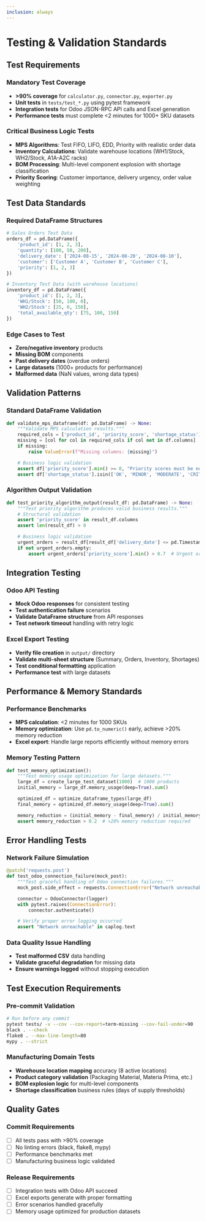 ```yaml
---
inclusion: always
---
```


# Testing & Validation Standards

## Test Requirements

### Mandatory Test Coverage

- **>90% coverage** for `calculator.py`, `connector.py`, `exporter.py`
- **Unit tests** in `tests/test_*.py` using pytest framework
- **Integration tests** for Odoo JSON-RPC API calls and Excel generation
- **Performance tests** must complete <2 minutes for 1000+ SKU datasets

### Critical Business Logic Tests

- **MPS Algorithms**: Test FIFO, LIFO, EDD, Priority with realistic order data
- **Inventory Calculations**: Validate warehouse locations (WH1/Stock, WH2/Stock, A1A-A2C racks)
- **BOM Processing**: Multi-level component explosion with shortage classification
- **Priority Scoring**: Customer importance, delivery urgency, order value weighting

## Test Data Standards

### Required DataFrame Structures

```python
# Sales Orders Test Data
orders_df = pd.DataFrame({
    'product_id': [1, 2, 3],
    'quantity': [100, 50, 200],
    'delivery_date': ['2024-08-15', '2024-08-20', '2024-08-10'],
    'customer': ['Customer A', 'Customer B', 'Customer C'],
    'priority': [1, 2, 3]
})

# Inventory Test Data (with warehouse locations)
inventory_df = pd.DataFrame({
    'product_id': [1, 2, 3],
    'WH1/Stock': [50, 100, 0],
    'WH2/Stock': [25, 0, 150],
    'total_available_qty': [75, 100, 150]
})
```

### Edge Cases to Test

- **Zero/negative inventory** products
- **Missing BOM** components
- **Past delivery dates** (overdue orders)
- **Large datasets** (1000+ products for performance)
- **Malformed data** (NaN values, wrong data types)

## Validation Patterns

### Standard DataFrame Validation

```python
def validate_mps_dataframe(df: pd.DataFrame) -> None:
    """Validate MPS calculation results."""
    required_cols = ['product_id', 'priority_score', 'shortage_status']
    missing = [col for col in required_cols if col not in df.columns]
    if missing:
        raise ValueError(f"Missing columns: {missing}")

    # Business logic validation
    assert df['priority_score'].min() >= 0, "Priority scores must be non-negative"
    assert df['shortage_status'].isin(['OK', 'MINOR', 'MODERATE', 'CRITICAL']).all()
```

### Algorithm Output Validation

```python
def test_priority_algorithm_output(result_df: pd.DataFrame) -> None:
    """Test priority algorithm produces valid business results."""
    # Structural validation
    assert 'priority_score' in result_df.columns
    assert len(result_df) > 0

    # Business logic validation
    urgent_orders = result_df[result_df['delivery_date'] <= pd.Timestamp.now()]
    if not urgent_orders.empty:
        assert urgent_orders['priority_score'].min() > 0.7  # Urgent orders get high priority
```

## Integration Testing

### Odoo API Testing

- **Mock Odoo responses** for consistent testing
- **Test authentication failure** scenarios
- **Validate DataFrame structure** from API responses
- **Test network timeout** handling with retry logic

### Excel Export Testing

- **Verify file creation** in `output/` directory
- **Validate multi-sheet structure** (Summary, Orders, Inventory, Shortages)
- **Test conditional formatting** application
- **Performance test** with large datasets

## Performance & Memory Standards

### Performance Benchmarks

- **MPS calculation**: <2 minutes for 1000 SKUs
- **Memory optimization**: Use `pd.to_numeric()` early, achieve >20% memory reduction
- **Excel export**: Handle large reports efficiently without memory errors

### Memory Testing Pattern

```python
def test_memory_optimization():
    """Test memory usage optimization for large datasets."""
    large_df = create_large_test_dataset(1000)  # 1000 products
    initial_memory = large_df.memory_usage(deep=True).sum()

    optimized_df = optimize_dataframe_types(large_df)
    final_memory = optimized_df.memory_usage(deep=True).sum()

    memory_reduction = (initial_memory - final_memory) / initial_memory
    assert memory_reduction > 0.2  # >20% memory reduction required
```

## Error Handling Tests

### Network Failure Simulation

```python
@patch('requests.post')
def test_odoo_connection_failure(mock_post):
    """Test graceful handling of Odoo connection failures."""
    mock_post.side_effect = requests.ConnectionError("Network unreachable")

    connector = OdooConnector(logger)
    with pytest.raises(ConnectionError):
        connector.authenticate()

    # Verify proper error logging occurred
    assert "Network unreachable" in caplog.text
```

### Data Quality Issue Handling

- **Test malformed CSV** data handling
- **Validate graceful degradation** for missing data
- **Ensure warnings logged** without stopping execution

## Test Execution Requirements

### Pre-commit Validation

```bash
# Run before any commit
pytest tests/ -v --cov --cov-report=term-missing --cov-fail-under=90
black . --check
flake8 . --max-line-length=80
mypy . --strict
```

### Manufacturing Domain Tests

- **Warehouse location mapping** accuracy (8 active locations)
- **Product category validation** (Packaging Material, Materia Prima, etc.)
- **BOM explosion logic** for multi-level components
- **Shortage classification** business rules (days of supply thresholds)

## Quality Gates

### Commit Requirements

- [ ] All tests pass with >90% coverage
- [ ] No linting errors (black, flake8, mypy)
- [ ] Performance benchmarks met
- [ ] Manufacturing business logic validated

### Release Requirements

- [ ] Integration tests with Odoo API succeed
- [ ] Excel exports generate with proper formatting
- [ ] Error scenarios handled gracefully
- [ ] Memory usage optimized for production datasets
